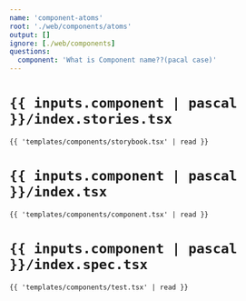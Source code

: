 ```yaml
---
name: 'component-atoms'
root: './web/components/atoms'
output: []
ignore: [./web/components]
questions:
  component: 'What is Component name??(pacal case)'
---
```


# `{{ inputs.component | pascal }}/index.stories.tsx`

```tsx
{{ 'templates/components/storybook.tsx' | read }}
```

# `{{ inputs.component | pascal }}/index.tsx`

```tsx
{{ 'templates/components/component.tsx' | read }}
```

# `{{ inputs.component | pascal }}/index.spec.tsx`

```tsx
{{ 'templates/components/test.tsx' | read }}

```
